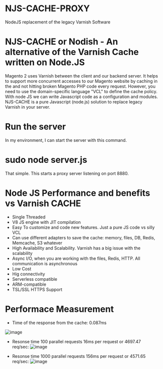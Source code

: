 # NJS-CACHE-PROXY
NodeJS replacement of the legacy Varnish Software

# NJS-CACHE or Nodish - An alternative of the Varnish Cache written on Node.JS
Magento 2 uses Varnish between the client and our backend server. It helps to support more concurrent accesses to our Magento website by caching in the and not hitting broken Magento PHP code every request. However, you need to use the domain-specific language "VCL" to define the cache policy. With node JS we can write Javascript code as a configuration and modules. NJS-CACHE is a pure Javascript (node.js) solution to replace legacy Varnish in your server.

# Run the server
In my environment, I can start the server with this command.

# sudo node server.js
That simple. This starts a proxy server listening on port 8880.

# Node JS Performance and benefits vs Varnish CACHE 
* Single Threaded
* V8 JS engine with JIT compilation
* Easy To customize and code new features. Just a pure JS code vs silly VCL
* Can use different adapters to save the cache: memory, files, DB, Redis, Memcache, S3 whatever
* High Availability and Scalability. Varnish has a big issue with the scalability
* Async I/O, when you are working with the files, Redis, HTTP. All communication is asynchronous
* Low Cost
* Hig connectivity 
* Serverless compatible
* ARM-compatible
* TSL/SSL HTTPS Support

# Performace Measurement
* Time of the response from the cache: 0.087ms 

![image](https://user-images.githubusercontent.com/9213670/151731280-9a6f8e8c-7d50-4a9a-92b5-da4629cc1adb.png)

* Resonse time 100 parallel requests 16ms per request or 4697.47 req/sec:
![image](https://user-images.githubusercontent.com/9213670/151731202-f8f3a09a-1249-47a4-b3ed-cce7aa81fe1f.png)

* Resonse time 1000 parallel requests 156ms per request or 4571.65 req/sec:
![image](https://user-images.githubusercontent.com/9213670/151731347-afd615e4-c22d-4bce-ab07-8447d22453a1.png)
